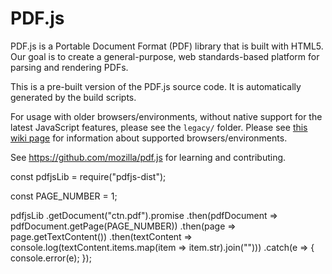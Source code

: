 # PDF.js

PDF.js is a Portable Document Format (PDF) library that is built with HTML5.
Our goal is to create a general-purpose, web standards-based platform for
parsing and rendering PDFs.

This is a pre-built version of the PDF.js source code. It is automatically
generated by the build scripts.

For usage with older browsers/environments, without native support for the
latest JavaScript features, please see the `legacy/` folder.
Please see [this wiki page](https://github.com/mozilla/pdf.js/wiki/Frequently-Asked-Questions#faq-support) for information about supported browsers/environments.

See https://github.com/mozilla/pdf.js for learning and contributing.


const pdfjsLib = require("pdfjs-dist");

const PAGE_NUMBER = 1;

pdfjsLib
.getDocument("ctn.pdf").promise
.then(pdfDocument => pdfDocument.getPage(PAGE_NUMBER))
.then(page => page.getTextContent())
.then(textContent => console.log(textContent.items.map(item => item.str).join("")))
.catch(e => {
    console.error(e);
});